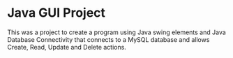 # Java GUI Project
This was a project to create a program using Java swing elements and Java Database Connectivity that connects to a MySQL database and allows Create, Read, Update and Delete actions.
